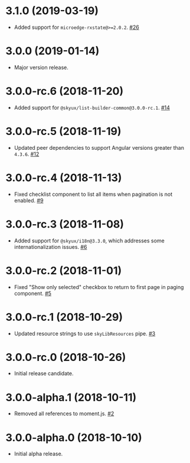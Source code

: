 # 3.1.0 (2019-03-19)

- Added support for `microedge-rxstate@>=2.0.2`. [#26](https://github.com/blackbaud/skyux-list-builder-view-checklist/pull/26)

# 3.0.0 (2019-01-14)

- Major version release.

# 3.0.0-rc.6 (2018-11-20)

- Added support for `@skyux/list-builder-common@3.0.0-rc.1`. [#14](https://github.com/blackbaud/skyux-list-builder-view-checklist/pull/14)

# 3.0.0-rc.5 (2018-11-19)

- Updated peer dependencies to support Angular versions greater than `4.3.6`. [#12](https://github.com/blackbaud/skyux-list-builder-view-checklist/pull/12)

# 3.0.0-rc.4 (2018-11-13)

- Fixed checklist component to list all items when pagination is not enabled. [#9](https://github.com/blackbaud/skyux-list-builder-view-checklist/pull/9)

# 3.0.0-rc.3 (2018-11-08)

- Added support for `@skyux/i18n@3.3.0`, which addresses some internationalization issues. [#6](https://github.com/blackbaud/skyux-list-builder-view-checklist/pull/6)

# 3.0.0-rc.2 (2018-11-01)

- Fixed "Show only selected" checkbox to return to first page in paging component. [#5](https://github.com/blackbaud/skyux-list-builder-view-checklist/pull/5)

# 3.0.0-rc.1 (2018-10-29)

- Updated resource strings to use `skyLibResources` pipe. [#3](https://github.com/blackbaud/skyux-list-builder-view-checklist/pull/3)

# 3.0.0-rc.0 (2018-10-26)

- Initial release candidate.

# 3.0.0-alpha.1 (2018-10-11)

- Removed all references to moment.js. [#2](https://github.com/blackbaud/skyux-list-builder-view-checklist/pull/2)

# 3.0.0-alpha.0 (2018-10-10)

- Initial alpha release.

